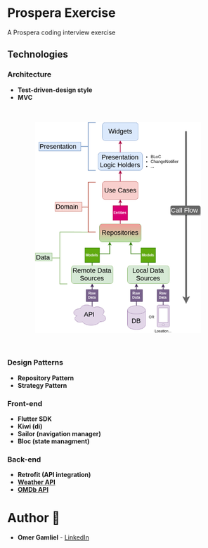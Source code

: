 # Prospera Exercise

A Prospera coding interview exercise

## Technologies

### Architecture

- **Test-driven-design style**
- **MVC**

<br />
<br />

<img src="./architecture-proposal.png" style="display: block; margin-left: auto; margin-right: auto; width: 75%;"/>

<br />
<br />

### Design Patterns

- **Repository Pattern**
- **Strategy Pattern**

### Front-end

- **Flutter SDK**
- **Kiwi (di)**
- **Sailor (navigation manager)**
- **Bloc (state managment)**

### Back-end

- **Retrofit (API integration)**
- **[Weather API](https://openweathermap.org/api)**
- **[OMDb API](http://www.omdbapi.com/)**

# Author 🙋

- **Omer Gamliel** - [LinkedIn](https://www.linkedin.com/in/omer-gamliel-6a813a188/)
